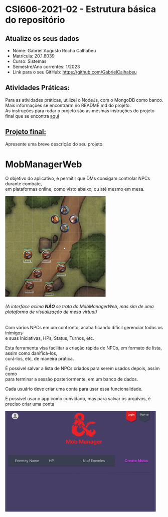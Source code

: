 # **CSI606-2021-02 - Estrutura básica do repositório**

## Atualize os seus dados

- Nome: Gabriel Augusto Rocha Calhabeu
- Matrícula: 20.1.8039
- Curso: Sistemas
- Semestre/Ano correntes: 1/2023
- Link para o seu GitHub: https://github.com/GabrielCalhabeu



## Atividades Práticas:

Para as atividades práticas, utilizei o NodeJs, com o MongoDB como banco. Mais informações se encontrarm no README.md do projeto.</br>
As instruções para rodar o projeto são as mesmas instruções do projeto final que se encontra [aqui](./Atividades/atividade-pratica-02/README.md) 

## [Projeto final:](./Projeto/README.md)

Apresente uma breve descrição do seu projeto.
# MobManagerWeb

 O objetivo do aplicativo, é permitir que DMs consigam controlar NPCs durante combate,<br>em plataformas online, como visto abaixo, ou até mesmo em mesa. 


<p>
  <img src="https://github.com/GabrielCalhabeu/MobManagerWeb/blob/main/image.png" alt="exemplo" width=320 height=320>
</p>

###### _(A interface acima **NÃO** se trata do MobManagerWeb, mas sim de uma plataforma de visualização de mesa virtual)_

Com vários NPCs em um confronto, acaba ficando difícil gerenciar todos os inimigos<br>
e suas Iniciativas, HPs, Status, Turnos, etc.

Esta ferramenta visa facilitar a criação rápida de NPCs, em formato de lista, assim como danificá-los,<br>
curá-los, etc, de maneira prática.

É possível salvar a lista de NPCs criados para serem usados depois, assim como<br>
para terminar a sessão posteriormente, em um banco de dados.

Cada usuário deve criar uma conta para usar essa funcionalidade.

É possível usar o app como convidado, mas para salvar os arquivos, é preciso criar uma conta

<p>
  <img src="https://github.com/GabrielCalhabeu/MobManagerWeb/blob/main/MobManagerGUI.png" alt="exemplo" width=480 height=320>
</p>


